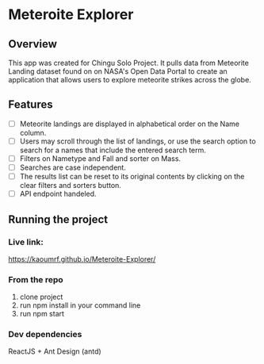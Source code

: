# Meteroite Explorer
## Overview 

This app was created for Chingu Solo Project. It pulls data from Meteorite Landing dataset found on on NASA's Open Data Portal to create an application that allows users to explore meteorite strikes across the globe.
 

## Features
- [ ] Meteorite landings are displayed in alphabetical order on the Name column.
- [ ] Users may scroll through the list of landings, or use the search option to search for a names that include the entered search term.
- [ ] Filters on Nametype and Fall and sorter on Mass.
- [ ] Searches are case independent.
- [ ] The results list can be reset to its original contents by clicking on the clear filters and sorters button.
- [ ] API endpoint handeled.

## Running the project 
### Live link:
https://kaoumrf.github.io/Meteroite-Explorer/
### From the repo
1. clone project 
2. run npm install in your command line
3. run npm start 

### Dev dependencies
ReactJS + Ant Design (antd)


